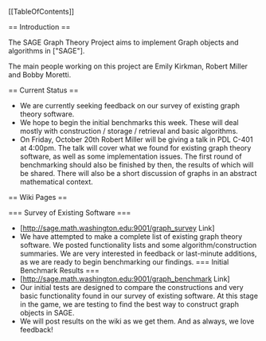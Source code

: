 [[TableOfContents]]

==  Introduction ==

The SAGE Graph Theory Project aims to implement Graph objects and algorithms in ["SAGE"].

The main people working on this project are Emily Kirkman, Robert Miller and Bobby Moretti.

== Current Status ==

 * We are currently seeking feedback on our survey of existing graph theory software.
 * We hope to begin the initial benchmarks this week.  These will deal mostly with construction / storage / retrieval and basic algorithms.
 * On Friday, October 20th Robert Miller will be giving a talk in PDL C-401 at 4:00pm. The talk will cover what we found for existing graph theory software, as well as some implementation issues. The first round of benchmarking should also be finished by then, the results of which will be shared. There will also be a short discussion of graphs  in an abstract mathematical context.

== Wiki Pages ==

=== Survey of Existing Software ===
 * [http://sage.math.washington.edu:9001/graph_survey Link]
 * We have attempted to make a complete list of existing graph theory software. We posted functionality lists and some algorithm/construction summaries. We are very interested in feedback or last-minute additions, as we are ready to begin benchmarking our findings.
=== Initial Benchmark Results ===
 * [http://sage.math.washington.edu:9001/graph_benchmark Link]
 * Our initial tests are designed to compare the constructions and very basic functionality found in our survey of existing software. At this stage in the game, we are testing to find the best way to construct graph objects in SAGE.
 * We will post results on the wiki as we get them. And as always, we love feedback!
